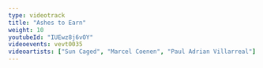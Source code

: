 ```yaml
---
type: videotrack
title: "Ashes to Earn"
weight: 10
youtubeId: "IUEwz8j6vOY"
videoevents: vevt0035
videoartists: ["Sun Caged", "Marcel Coenen", "Paul Adrian Villarreal"]
---
```

